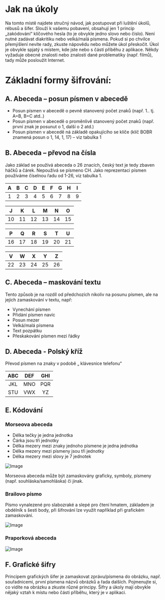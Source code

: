 # Jak na úkoly
 

Na tomto místě najdete stručný návod, jak postupovat při luštění úkolů, rébusů a šifer. Slouží k vašemu pobavení, obsahují jen 1 princip „zakódování“ klíčového hesla (to je obvykle jedno slovo nebo číslo). Není nutné zadávat diakritiku nebo velká/malá písmena. Pokud si po chvilce přemýšlení nevíte rady, zkuste nápovědu nebo můžete úkol přeskočit. Úkol je obvykle spjatý s místem, kde jste nebo s částí příběhu z aplikace. Někdy vyžaduje obecné znalosti nebo znalosti dané problematiky (např. filmů), tady může posloužit Internet. 

# Základní formy šifrování:
## A.	Abeceda – posun písmen v abecedě

*	Posun písmen v abecedě o pevně stanovený počet znaků (např. 1.. tj. A=B, B=C atd..)
*	Posun písmen v abecedě o proměnlivě stanovený počet znaků (např. první znak je posunut o 1, další o 2 atd.)
*	Posun písmen v abecedě ná základě opakujícího se klíče (klíč BOBR znamená posun o 1, 14, 1, 17) – viz tabulka 1

## B.	Abeceda – převod na čísla

Jako základ se používá abeceda o 26 znacích, český text je tedy zbaven háčků a čárek. Nepoužívá se písmeno CH. Jako reprezentaci písmen používáme číselnou řadu od 1-26, viz tabulka 1.

|  A |  B |  C |  D |  E |  F |  G |  H |  I |
|:--:|:--:|:--:|:--:|:--:|:--:|:--:|:--:|:--:|
|  1 |  2 |  3 |  4 |  5 |  6 |  7 |  8 |  9 |

| J |  K |  L |  M  | N |  O | 
|:--:|:--:|:--:|:--:|:--:|:--:|
| 10 | 11 | 12 | 13 |14 | 15 | 

| P |  Q |  R |  S |  T |  U | 
|:--:|:--:|:--:|:--:|:--:|:--:|
|16 | 17 | 18 | 19 | 20 | 21 | 

 |V |  W |  X |  Y |  Z |
 |:--:|:--:|:--:|:--:|:--:|
 |22 | 23 | 24 | 25 | 26 |

## C.	Abeceda – maskování textu

Tento způsob je na rozdíl od předchozích nikoliv na posunu písmen, ale na jejich zamaskování v textu, např:

*	Vynechání písmen
*	Přidání písmen navíc
*	Posun mezer
*	Velká/malá písmena
*	Text pozpátku
*	Přeskakování písmen mezi řádky

## D.	Abeceda - Polský kříž

Převod písmen na znaky v podobě „ klávesnice telefonu“

|ABC	|DEF	|GHI |
|:-----:|:-----:|:----:|
|JKL	|MNO	|PQR|
|STU	|VWX	|YZ|


## E.	Kódování 

### Morseova abeceda

*	Délka tečky je jedna jednotka
*	Čárka jsou tři jednotky
*	Délka mezery mezi znaky jednoho písmene je jedna jednotka
*	Délka mezery mezi písmeny jsou tři jednotky
*	Délka mezery mezi slovy je 7 jednotek
 
![Image](resource:assets/images/howto_morse.png)

Morseova abeceda může být zamaskovány graficky, symboly, písmeny (např. souhláska/samohláska) či jinak. 

### Brailovo písmo

Písmo vynalezené pro slabozraké a slepé pro čtení hmatem, základem je obdélník s šesti body, při šifrování lze využít například při grafickém zamaskování.

![Image](resource:assets/images/howto_braile.png)

### Praporková abeceda
 
![Image](resource:assets/images/howto_flags.png)

## F.	Grafické šifry

Principem grafických šifer je zamaskovat zprávu/písmena do obrázku, např. souřadnicemi, první písmena názvů obrázků a řada dalších. Pojmenujte si, co vidíte na obrázku a zkuste různé principy. Šifry a úkoly mají obvykle nějaký vztah k místu nebo části příběhu, který je v aplikaci.



